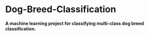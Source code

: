 # Dog-Breed-Classification
**A machine learning project for classifying multi-class dog breed classification.**
